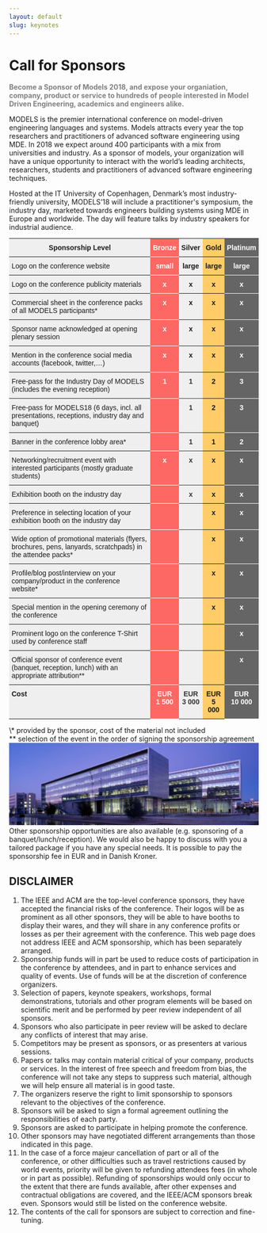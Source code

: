 ```yaml
---
layout: default
slug: keynotes
---
```

<div class="row">
 <div class="col-md-12" markdown="1">

<!-- <style type="text/css">
.sponsor-pic {
  position: relative;
  width: 1280px;
  height: 720px;
  overflow: hidden;
}
.sponsor-pic img {
  position: absolute;
  /*left: 10%;*/
  /*top: 50%;*/
  height: 50%;
  bottom: 50%;
  width: auto;
  -webkit-transform: translate(-10%,-20%);
      -ms-transform: translate(-10%,-20%);
          transform: translate(-10%,-20%);
}
.sponsor-pic img.portrait {
  width: 100%;
  height: auto;
}	


</style>
<div class="sponsor-pic">
	<img src="/assets/copenhagen-pictures/copenhagen.png" alt="Nyhavn Copnehagen">
</div> -->

# Call for Sponsors
<span style="color:#808080"> **Become a Sponsor of Models 2018, and expose your organiation, company, product or service to hundreds of people interested in Model Driven Engineering, academics and engineers alike.**
</span>

MODELS  is the premier international conference on model-driven engineering languages and systems. Models attracts every year the top researchers and practitioners of advanced software engineering using MDE. In 2018 we expect around 400 participants with a mix from universities and industry. As a sponsor of models, your organization will have a unique opportunity to interact with the world’s leading architects, researchers, students and practitioners of advanced software engineering techniques.

Hosted at the IT University of Copenhagen, Denmark’s most industry-friendly university,  MODELS’18 will include a practitioner's symposium, the industry day, marketed towards engineers building systems using MDE in Europe and worldwide. The day will feature talks by industry speakers for industrial audience. 

<style type="text/css">
.tg  {border-collapse:collapse;border-spacing:0;}
.tr {border-style}
.tg td{font-family:Arial, sans-serif;font-size:14px;padding:10px 5px;border-style:solid;border-width:0px;overflow:hidden;word-break:normal;border-top-width:1px;border-bottom-width:1px;}
.tg th{font-family:Arial, sans-serif;font-size:14px;font-weight:normal;padding:10px 5px;border-style:solid;border-width:0px;overflow:hidden;word-break:normal;border-top-width:1px;border-bottom-width:1px;}
.tg .tg-7fle{font-weight:bold;background-color:#efefef;text-align:center;vertical-align:top}
.tg .tg-erlg{font-weight:bold;background-color:#efefef;vertical-align:top}
.tg .tg-yzt1{background-color:#efefef;vertical-align:top}
.tg .tg-m0ac{font-weight:bold;background-color:#656565;color:#ffffff;text-align:center;vertical-align:top}
.tg .tg-wh4d{font-weight:bold;background-color:#fd6864;color:#ffffff;text-align:center;vertical-align:top}
.tg .tg-xozw{font-weight:bold;background-color:#ffcc67;text-align:center;vertical-align:top}
.tg .tg-ccb6{font-weight:bold;background-color:#efefef;color:#333333;text-align:center;vertical-align:top}

</style>
<table class="tg">
  <tr>
    <th class="tg-erlg">Sponsorship Level</th>
    <th class="tg-wh4d">Bronze</th>
    <th class="tg-7fle">Silver</th>
    <th class="tg-xozw">Gold</th>
    <th class="tg-m0ac">Platinum</th>
  </tr>
  <tr>
    <td class="tg-yzt1">Logo on the conference website</td>
    <td class="tg-wh4d">small</td>
    <td class="tg-7fle">large</td>
    <td class="tg-xozw">large</td>
    <td class="tg-m0ac">large</td>
  </tr>
  <tr>
    <td class="tg-yzt1">Logo on the conference publicity materials</td>
    <td class="tg-wh4d">x</td>
    <td class="tg-7fle">x</td>
    <td class="tg-xozw">x</td>
    <td class="tg-m0ac">x</td>
  </tr>
  <tr>
    <td class="tg-yzt1">Commercial sheet in the conference packs of all MODELS participants*</td>
    <td class="tg-wh4d">x</td>
    <td class="tg-7fle">x</td>
    <td class="tg-xozw">x</td>
    <td class="tg-m0ac">x</td>
  </tr>
  <tr>
    <td class="tg-yzt1">Sponsor name acknowledged at opening plenary session</td>
    <td class="tg-wh4d">x</td>
    <td class="tg-7fle">x</td>
    <td class="tg-xozw">x</td>
    <td class="tg-m0ac">x</td>
  </tr>
  <tr>
    <td class="tg-yzt1">Mention in the conference social media accounts (facebook, twitter,…)</td>
    <td class="tg-wh4d">x</td>
    <td class="tg-7fle">x</td>
    <td class="tg-xozw">x</td>
    <td class="tg-m0ac">x</td>
  </tr>
  <tr>
    <td class="tg-yzt1">Free-pass for the Industry Day of MODELS (includes the evening reception)</td>
    <td class="tg-wh4d">1</td>
    <td class="tg-ccb6">1</td>
    <td class="tg-xozw">2</td>
    <td class="tg-m0ac">3</td>
  </tr>
  <tr>
    <td class="tg-yzt1">Free-pass for MODELS18 (6 days, incl. all presentations, receptions, industry day and banquet)</td>
    <td class="tg-wh4d"></td>
    <td class="tg-ccb6">1</td>
    <td class="tg-xozw">2</td>
    <td class="tg-m0ac">3</td>
  </tr>
  <tr>
    <td class="tg-yzt1">Banner in the conference lobby area*</td>
    <td class="tg-wh4d"></td>
    <td class="tg-ccb6">1</td>
    <td class="tg-xozw">1</td>
    <td class="tg-m0ac">2</td>
  </tr>
  <tr>
    <td class="tg-yzt1">Networking/recruitment event with interested participants (mostly graduate students)</td>
    <td class="tg-wh4d">x</td>
    <td class="tg-ccb6">x</td>
    <td class="tg-xozw">x</td>
    <td class="tg-m0ac">x</td>
  </tr>
  <tr>
    <td class="tg-yzt1">Exhibition booth on the industry day</td>
    <td class="tg-wh4d"></td>
    <td class="tg-ccb6">x</td>
    <td class="tg-xozw">x</td>
    <td class="tg-m0ac">x</td>
  </tr>
  <tr>
    <td class="tg-yzt1">Preference in selecting location of your exhibition booth on the industry day</td>
    <td class="tg-wh4d"></td>
    <td class="tg-ccb6"></td>
    <td class="tg-xozw">x</td>
    <td class="tg-m0ac">x</td>
  </tr>
  <tr>
    <td class="tg-yzt1">Wide option of promotional materials (flyers, brochures, pens, lanyards, scratchpads) in the attendee packs*</td>
    <td class="tg-wh4d"></td>
    <td class="tg-ccb6"></td>
    <td class="tg-xozw">x</td>
    <td class="tg-m0ac">x</td>
  </tr>
  <tr>
    <td class="tg-yzt1">Profile/blog post/interview on your company/product in the conference website*</td>
    <td class="tg-wh4d"></td>
    <td class="tg-ccb6"></td>
    <td class="tg-xozw">x</td>
    <td class="tg-m0ac">x</td>
  </tr>
  <tr>
    <td class="tg-yzt1">Special mention in the opening ceremony of the conference</td>
    <td class="tg-wh4d"></td>
    <td class="tg-ccb6"></td>
    <td class="tg-xozw">x</td>
    <td class="tg-m0ac">x</td>
  </tr>
  <tr>
    <td class="tg-yzt1">Prominent logo on the conference T-Shirt used by conference staff</td>
    <td class="tg-wh4d"></td>
    <td class="tg-ccb6"></td>
    <td class="tg-xozw"></td>
    <td class="tg-m0ac">x</td>
  </tr>
  <tr>
    <td class="tg-yzt1">Official sponsor of conference event (banquet, reception, lunch) with an appropriate attribution**</td>
    <td class="tg-wh4d"></td>
    <td class="tg-ccb6"></td>
    <td class="tg-xozw"></td>
    <td class="tg-m0ac">x</td>
  </tr>
  <tr>
    <td class="tg-erlg">Cost</td>
    <td class="tg-wh4d">  EUR<br>1 500</td>
    <td class="tg-ccb6">  EUR<br>3 000</td>
    <td class="tg-xozw"> EUR<br>5 000</td>
    <td class="tg-m0ac">    EUR<br>10 000</td>
  </tr>
</table>
\* provided by the sponsor, cost of the material not included<br>
** selection of the event in the order of signing the sponsorship agreement

<div class="picture">
<img src="/assets/copenhagen-pictures/itu_night1.jpg" alt="IT University of Copenhagen" />
</div>
Other sponsorship opportunities are also available (e.g. sponsoring of a banquet/lunch/reception). We would also be happy to discuss with you a tailored package if you have any special needs.  It is possible to pay the sponsorship fee in EUR and in Danish Kroner. 

## DISCLAIMER
1. The IEEE and ACM are the top-level conference sponsors, they have accepted the financial risks of the conference. Their logos will be as prominent as all other sponsors, they will be able to have booths to display their wares, and they will share in any conference profits or losses as per their agreement with the conference. This web page does not address IEEE and ACM sponsorship, which has been separately arranged.
2. Sponsorship funds will in part be used to reduce costs of participation in the conference by attendees, and in part to enhance services and quality of events. Use of funds will be at the discretion of conference organizers.
3. Selection of papers, keynote speakers, workshops, formal demonstrations, tutorials and other program elements will be based on scientific merit and be performed by peer review independent of all sponsors.
4. Sponsors who also participate in peer review will be asked to declare any conflicts of interest that may arise.
5. Competitors may be present as sponsors, or as presenters at various sessions.
6. Papers or talks may contain material critical of your company, products or services. In the interest of free speech and freedom from bias, the conference will not take any steps to suppress such material, although we will help ensure all material is in good taste.
7. The organizers reserve the right to limit sponsorship to sponsors relevant to the objectives of the conference.
8. Sponsors will be asked to sign a formal agreement outlining the responsibilities of each party.
9. Sponsors are asked to participate in helping promote the conference.
10. Other sponsors may have negotiated different arrangements than those indicated in this page.
11. In the case of a force majeur cancellation of part or all of the conference, or other difficulties such as travel restrictions caused by world events, priority will be given to refunding attendees fees (in whole or in part as possible). Refunding of sponsorships would only occur to the extent that there are funds available, after other expenses and contractual obligations are covered, and the IEEE/ACM sponsors break even. Sponsors would still be listed on the conference website.
12. The contents of the call for sponsors are subject to correction and fine-tuning.
 

 </div>
 </div>